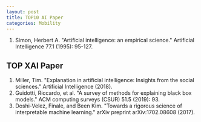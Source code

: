 ```yaml
---
layout: post
title: TOP10 AI Paper
categories: Mobility
---
```


1. Simon, Herbert A. "Artificial intelligence: an empirical science." Artificial Intelligence 77.1 (1995): 95-127.

## TOP XAI Paper

1. Miller, Tim. "Explanation in artificial intelligence: Insights from the social sciences." Artificial Intelligence (2018).
2. Guidotti, Riccardo, et al. "A survey of methods for explaining black box models." ACM computing surveys (CSUR) 51.5 (2019): 93.
3. Doshi-Velez, Finale, and Been Kim. "Towards a rigorous science of interpretable machine learning." arXiv preprint arXiv:1702.08608 (2017).